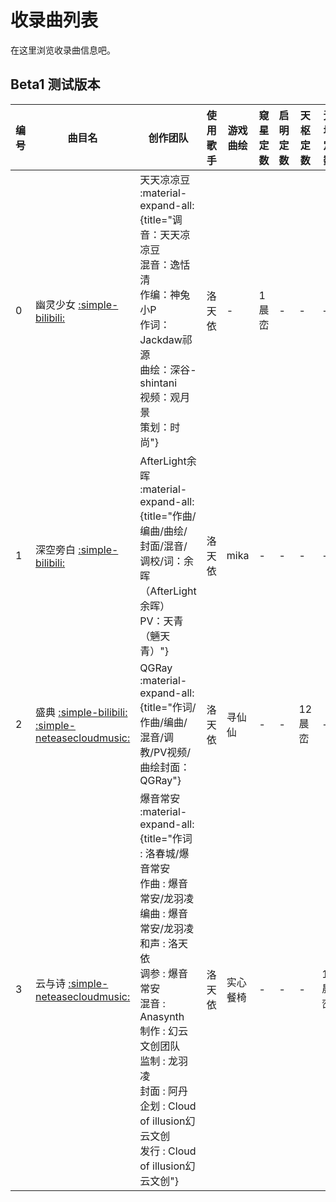 # 收录曲列表

在这里浏览收录曲信息吧。

## Beta1 测试版本

| 编号 | 曲目名 | 创作团队 | 使用歌手 | 游戏曲绘 | 窥星定数 | 启明定数 | 天枢定数 | 无垠定数 |
| --- | --- | --- | --- | --- | --- | --- | --- | --- |
| 0 | 幽灵少女 [:simple-bilibili:](https://www.bilibili.com/video/BV1qX4y1w7k3) | 天天凉凉豆 :material-expand-all:{title="调音：天天凉凉豆<br>混音：逸恬清<br>作编：神兔小P<br>作词：Jackdaw祁源<br>曲绘：深谷-shintani<br>视频：观月景<br>策划：时尚"} | 洛天依 | - | 1 晨峦 | - | - | - |
| 1 | 深空旁白 [:simple-bilibili:](https://www.bilibili.com/video/BV1CY411G7Fb) | AfterLight余晖 :material-expand-all:{title="作曲/编曲/曲绘/封面/混音/调校/词：余晖（AfterLight余晖）<br>PV：天青（魎天青）"} | 洛天依 | mika | - | - | - | - |
| 2 | 盛典 [:simple-bilibili:](https://www.bilibili.com/video/BV1Kv4y1c76k) [:simple-neteasecloudmusic:](https://music.163.com/#/song?id=1971794523) | QGRay :material-expand-all:{title="作词/作曲/编曲/混音/调教/PV视频/曲绘封面：QGRay"}| 洛天依 | 寻仙仙 | - | - | 12 晨峦 | - |
| 3 | 云与诗 [:simple-neteasecloudmusic:](https://music.163.com/#/song?id=2051891255) | 爆音常安 :material-expand-all:{title="作词 : 洛春城/爆音常安<br>作曲 : 爆音常安/龙羽凌<br>编曲 : 爆音常安/龙羽凌<br>和声 : 洛天依<br>调参 : 爆音常安<br>混音 : Anasynth<br>制作 : 幻云文创团队<br>监制 : 龙羽凌<br>封面 : 阿丹<br>企划 : Cloud of illusion幻云文创<br>发行 : Cloud of illusion幻云文创"} | 洛天依 | 实心餐椅 | - | - | - | 17 晨峦 |